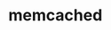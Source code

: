 <!-- generated by markdown-notes-tree -->

# memcached

<!-- optional markdown-notes-tree directory description starts here -->

<!-- optional markdown-notes-tree directory description ends here -->



